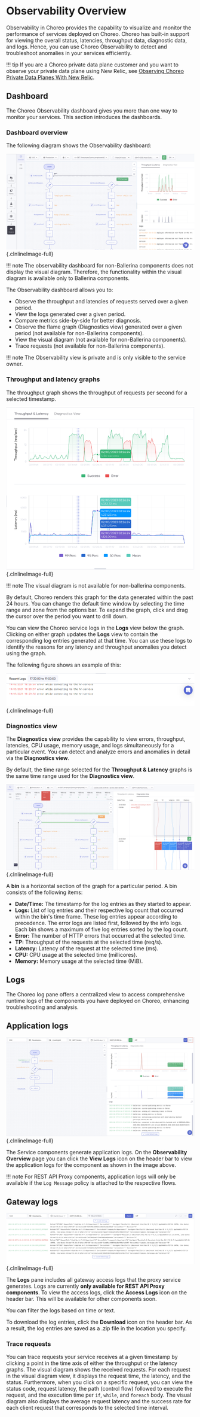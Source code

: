 # Observability Overview

Observability in Choreo provides the capability to visualize and monitor the performance of services deployed on Choreo. Choreo has built-in support for viewing the overall status, latencies, throughput data,  diagnostic data, and logs. Hence, you can use Choreo Observability to detect and troubleshoot anomalies in your services efficiently. 

!!! tip
    If you are a Choreo private data plane customer and you want to observe your private data plane using New Relic, see [Observing Choreo Private Data Planes With New Relic](https://wso2.com/blogs/thesource/observing-choreo-private-data-planes-with-new-relic/).

## Dashboard
The Choreo Observability dashboard gives you more than one way to monitor your services. This section introduces the dashboards.

### Dashboard overview

The following diagram shows the Observability dashboard:

![Dashboard overview](../assets/img/monitoring-and-insights/observability/overview-overall.png){.cInlineImage-full}

!!! note
    The observability dashboard for non-Ballerina components does not display the visual diagram. Therefore, the functionality within the visual diagram is available only to Ballerina components. 

The Observability dashboard allows you to:

- Observe the throughput and latencies of requests served over a given period.
- View the logs generated over a given period.
- Compare metrics side-by-side for better diagnosis.
- Observe the flame graph (Diagnostics view) generated over a given period (not available for non-Ballerina components).
- View the visual diagram (not available for non-Ballerina components).
- Trace requests (not available for non-Ballerina components).

!!! note
    The Observability view is private and is only visible to the service owner.


### Throughput and latency graphs

The throughput graph shows the throughput of requests per second for a selected timestamp.   

![Throughput and latency graph](../assets/img/monitoring-and-insights/observability/throughput-and-latency.png){.cInlineImage-full}

!!! note
    The visual diagram is not available for non-ballerina components. 
    
By default, Choreo renders this graph for the data generated within the past 24 hours. You can change the default time window by selecting the time range and zone from the options bar. To expand the graph, click and drag the cursor over the period you want to drill down. 

You can view the Choreo service logs in the **Logs** view below the graph. Clicking on either graph updates the **Logs** view to contain the corresponding log entries generated at that time. You can use these logs to identify the reasons for any latency and throughput anomalies you detect using the graph.

The following figure shows an example of this:

![Logs view](../assets/img/monitoring-and-insights/observability/logs.png){.cInlineImage-full}

### Diagnostics view

The **Diagnostics view** provides the capability to view errors, throughput, latencies, CPU usage, memory usage, and logs simultaneously for a particular event. You can detect and analyze errors and anomalies in detail via the **Diagnostics view**.

By default, the time range selected for the **Throughput & Latency** graphs is the same time range used for the **Diagnostics view**.

![Diagnostic view](../assets/img/monitoring-and-insights/observability/diagnostic-view.png){.cInlineImage-full}


A **bin** is a horizontal section of the graph for a particular period. A bin consists of the following items:

- **Date/Time:** The timestamp for the log entries as they started to appear.
- **Logs:**  List of log entries and their respective log count that occurred within the bin's time frame. These log entries appear according to precedence. The error logs are listed first, followed by the info logs. Each bin shows a maximum of five log entries sorted by the log count.
- **Error:** The number of HTTP errors that occurred at the selected time.
- **TP:** Throughput of the requests at the selected time (req/s).
- **Latency:** Latency of the request at the selected time (ms).
- **CPU:** CPU usage at the selected time (millicores).
- **Memory:** Memory usage at the selected time (MiB).

## Logs

The Choreo log pane offers a centralized view to access comprehensive runtime logs of the components you have deployed on Choreo, enhancing troubleshooting and analysis.

## Application logs

![Logs pane](../assets/img/monitoring-and-insights/observability/view-application-logs.png){.cInlineImage-full}

The Service components generate application logs. On the **Observability Overview** page you can click the **View Logs** icon on the header bar to view the application logs for the component as shown in the image above.

!!! note
    For REST API Proxy components, application logs will only be available if the `Log Message` policy is attached to the respective flows. 

## Gateway logs

![Logs pane](../assets/img/monitoring-and-insights/observability/logs-panel.png){.cInlineImage-full}

The **Logs** pane includes all gateway access logs that the proxy service generates. Logs are currently **only available for REST API Proxy components**.  To view the access logs, click the **Access Logs** icon on the header bar. This will be available for other components soon. 

You can filter the logs based on time or text.

To download the log entries, click the **Download** icon on the header bar. As a result, the log entries are saved as a .zip file in the location you specify.

### Trace requests

You can trace requests your service receives at a given timestamp by clicking a point in the time axis of either the throughput or the latency graphs.  The visual diagram shows the received requests.
For each request in the visual diagram view, it displays the request time, the latency, and the status. Furthermore, when you click on a specific request, you can view the status code, request latency, the path (control flow) followed to execute the request, and the execution time per `if`, `while`, and `foreach` body.
The visual diagram also displays the average request latency and the success rate for each client request that corresponds to the selected time interval.
